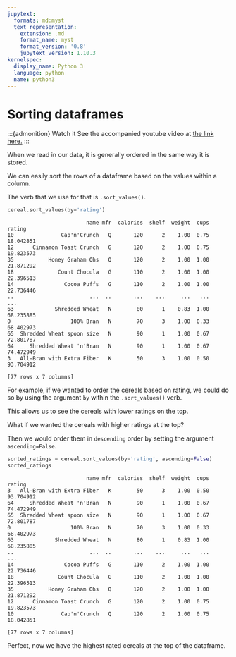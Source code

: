 ```yaml
---
jupytext:
  formats: md:myst
  text_representation:
    extension: .md
    format_name: myst
    format_version: '0.8'
    jupytext_version: 1.10.3
kernelspec:
  display_name: Python 3
  language: python
  name: python3
---
```


# Sorting dataframes

:::{admonition} Watch it
See the accompanied youtube video at <a href="https://www.youtube.com/embed/W88f5DAl9hk?rel=0?start=1461&end=1513" target="_blank">the link here.</a>
:::

When we read in our data, it is generally ordered in the same way it is
stored.

We can easily sort the rows of a dataframe based on the values within a
column.

The verb that we use for that is `.sort_values()`.

``` python
cereal.sort_values(by='rating')
```

```out
                         name mfr  calories  shelf  weight  cups     rating
10               Cap'n'Crunch   Q       120      2    1.00  0.75  18.042851
12      Cinnamon Toast Crunch   G       120      2    1.00  0.75  19.823573
35           Honey Graham Ohs   Q       120      2    1.00  1.00  21.871292
18              Count Chocula   G       110      2    1.00  1.00  22.396513
14                Cocoa Puffs   G       110      2    1.00  1.00  22.736446
..                        ...  ..       ...    ...     ...   ...        ...
63             Shredded Wheat   N        80      1    0.83  1.00  68.235885
0                   100% Bran   N        70      3    1.00  0.33  68.402973
65  Shredded Wheat spoon size   N        90      1    1.00  0.67  72.801787
64     Shredded Wheat 'n'Bran   N        90      1    1.00  0.67  74.472949
3   All-Bran with Extra Fiber   K        50      3    1.00  0.50  93.704912

[77 rows x 7 columns]
```

For example, if we wanted to order the cereals based on rating, we could
do so by using the argument `by` within the `.sort_values()` verb.

This allows us to see the cereals with lower ratings on the top.

What if we wanted the cereals with higher ratings at the top?

Then we would order them in `descending` order by setting the argument
`ascending=False`.

``` python
sorted_ratings = cereal.sort_values(by='rating', ascending=False)
sorted_ratings
```

```out
                         name mfr  calories  shelf  weight  cups     rating
3   All-Bran with Extra Fiber   K        50      3    1.00  0.50  93.704912
64     Shredded Wheat 'n'Bran   N        90      1    1.00  0.67  74.472949
65  Shredded Wheat spoon size   N        90      1    1.00  0.67  72.801787
0                   100% Bran   N        70      3    1.00  0.33  68.402973
63             Shredded Wheat   N        80      1    0.83  1.00  68.235885
..                        ...  ..       ...    ...     ...   ...        ...
14                Cocoa Puffs   G       110      2    1.00  1.00  22.736446
18              Count Chocula   G       110      2    1.00  1.00  22.396513
35           Honey Graham Ohs   Q       120      2    1.00  1.00  21.871292
12      Cinnamon Toast Crunch   G       120      2    1.00  0.75  19.823573
10               Cap'n'Crunch   Q       120      2    1.00  0.75  18.042851

[77 rows x 7 columns]
```

Perfect, now we have the highest rated cereals at the top of the
dataframe.
